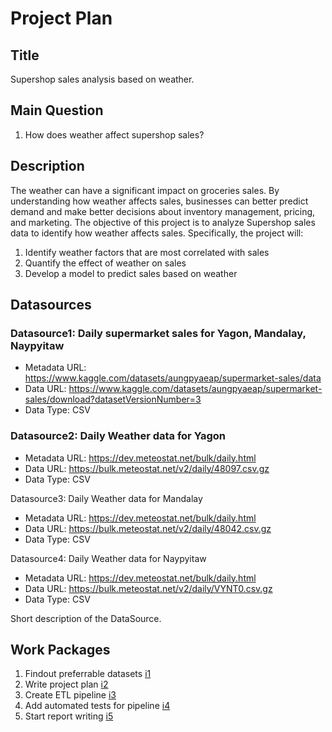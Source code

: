 # Project Plan

## Title
Supershop sales analysis based on weather.


## Main Question

<!-- Think about one main question you want to answer based on the data. -->
1. How does weather affect supershop sales?

## Description

The weather can have a significant impact on groceries sales. By understanding how weather affects sales, 
businesses can better predict demand and make better decisions about inventory management, pricing, and marketing. 
The objective of this project is to analyze Supershop sales data to identify how weather affects sales. 
Specifically, the project will:

1. Identify weather factors that are most correlated with sales
2. Quantify the effect of weather on sales
3. Develop a model to predict sales based on weather



## Datasources

<!-- Describe each datasources you plan to use in a section. Use the prefic "DatasourceX" where X is the id of the datasource. -->
### Datasource1: Daily supermarket sales for Yagon, Mandalay, Naypyitaw
* Metadata URL: https://www.kaggle.com/datasets/aungpyaeap/supermarket-sales/data
* Data URL: https://www.kaggle.com/datasets/aungpyaeap/supermarket-sales/download?datasetVersionNumber=3
* Data Type: CSV

### Datasource2: Daily Weather data for Yagon
* Metadata URL: https://dev.meteostat.net/bulk/daily.html
* Data URL: https://bulk.meteostat.net/v2/daily/48097.csv.gz
* Data Type: CSV

Datasource3: Daily Weather data for Mandalay
* Metadata URL: https://dev.meteostat.net/bulk/daily.html
* Data URL: https://bulk.meteostat.net/v2/daily/48042.csv.gz
* Data Type: CSV

Datasource4: Daily Weather data for Naypyitaw
* Metadata URL: https://dev.meteostat.net/bulk/daily.html
* Data URL: https://bulk.meteostat.net/v2/daily/VYNT0.csv.gz
* Data Type: CSV

Short description of the DataSource.

## Work Packages

<!-- List of work packages ordered sequentially, each pointing to an issue with more details. -->

1. Findout preferrable datasets [i1]
2. Write project plan [i2]
3. Create ETL pipeline [i3]
4. Add automated tests for pipeline [i4]
6. Start report writing [i5]

[i1]: https://github.com/islam15-8789/made-template/issues/1
[i2]: https://github.com/islam15-8789/made-template/issues/2
[i3]: https://github.com/islam15-8789/made-template/issues/3
[i4]: https://github.com/islam15-8789/made-template/issues/7
[i5]: https://github.com/islam15-8789/made-template/issues/8